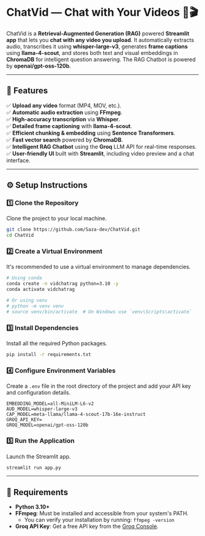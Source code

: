 #  ChatVid — Chat with Your Videos 💬🎬

ChatVid is a **Retrieval-Augmented Generation (RAG)** powered **Streamlit app** that lets you **chat with any video you upload**.
It automatically extracts audio, transcribes it using **whisper-large-v3**, generates **frame captions** using **llama-4-scout**, and stores both text and visual embeddings in **ChromaDB** for intelligent question answering. The RAG Chatbot is powered by **openai/gpt-oss-120b**.

---

## 🚀 Features

✅ **Upload any video** format (MP4, MOV, etc.).  
✅ **Automatic audio extraction** using **FFmpeg**.  
✅ **High-accuracy transcription** via **Whisper**.  
✅ **Detailed frame captioning** with **llama-4-scout**.  
✅ **Efficient chunking & embedding** using **Sentence Transformers**.  
✅ **Fast vector search** powered by **ChromaDB**.  
✅ **Intelligent RAG Chatbot** using the **Groq** LLM API for real-time responses.  
✅ **User-friendly UI** built with **Streamlit**, including video preview and a chat interface.

---

## ⚙️ Setup Instructions

### 1️⃣ **Clone the Repository**
Clone the project to your local machine.
```bash
git clone https://github.com/Saza-dev/ChatVid.git
cd ChatVid
````

### 2️⃣ **Create a Virtual Environment**

It's recommended to use a virtual environment to manage dependencies.

```bash
# Using conda
conda create -n vidchatrag python=3.10 -y
conda activate vidchatrag

# Or using venv
# python -m venv venv
# source venv/bin/activate  # On Windows use `venv\Scripts\activate`
```

### 3️⃣ **Install Dependencies**

Install all the required Python packages.

```bash
pip install -r requirements.txt
```

### 4️⃣ **Configure Environment Variables**

Create a `.env` file in the root directory of the project and add your API key and configuration details.

```env
EMBEDDING_MODEL=all-MiniLM-L6-v2 
AUD_MODEL=whisper-large-v3
CAP_MODEL=meta-llama/llama-4-scout-17b-16e-instruct
GROQ_API_KEY=
GROQ_MODEL=openai/gpt-oss-120b
```

### 5️⃣ **Run the Application**

Launch the Streamlit app.

```bash
streamlit run app.py
```

-----

## 🧩 Requirements

  * **Python 3.10+**
  * **FFmpeg**: Must be installed and accessible from your system's PATH.
      * You can verify your installation by running: `ffmpeg -version`
  * **Groq API Key**: Get a free API key from the [Groq Console](https://console.groq.com/).
